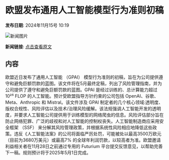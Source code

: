 # 欧盟发布通用人工智能模型行为准则初稿

**发布日期**: 2024年11月15号 10:19

![新闻图片](https://pic.chinaz.com/picmap/202401041559152376_1.jpg)

**新闻链接**: [点击查看原文](https://www.aibase.com/zh/news/13257)

## 内容

欧盟近日发布了通用人工智能 （GPAI） 模型行为准则的初稿，旨在为公司提供遵守和避免巨额罚款的蓝图。该文件将在5月最终定稿，列出了风险管理指南，并为公司提供了遵守和避免巨额罚款的蓝图。GPAI 是经过训练的、总计算能力超过10²⁵ FLOP 的人工智能。预计受欧盟指导方针约束的公司包括 OpenAI、谷歌、Meta、Anthropic 和 Mistral。该文件涉及 GPAI 制定者的几个核心领域:透明度、版权合规性、风险评估以及技术/治理风险缓解。该法规强调人工智能开发的透明度，并要求人工智能公司提供用于训练模型的网络爬虫的信息。风险评估部分旨在防止网络犯罪、广泛的歧视和对人工智能的控制权丧失。人工智能制造商应采用安全框架 （SSF） 来分解其风险管理政策，并根据系统性风险相应地降低这些政策。违反《人工智能法案》的公司将面临严厉处罚，可能被处以最高3500万欧元（目前为3680万美元）或最高7% 的全球年利润罚款，以较高者为准。欧盟邀请利益相关者在11月28日之前通过专用的 Futurium 平台提交反馈意见，以帮助完善下一稿。规则预计将于2025年5月1日完成。
